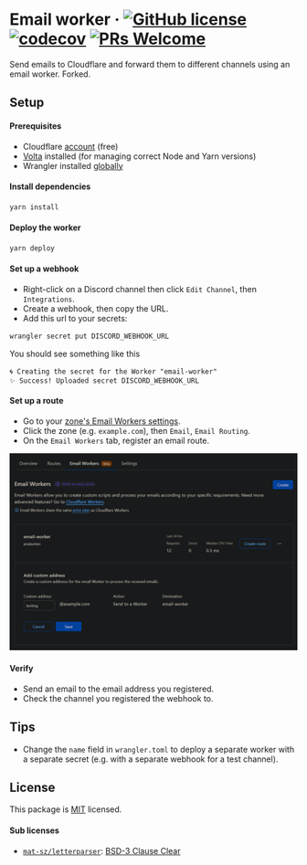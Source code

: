 # Email worker &middot; [![GitHub license](https://img.shields.io/badge/license-MIT-blue.svg)](https://github.com/webbertakken/email-worker/blob/main/LICENSE) [![codecov](https://codecov.io/gh/webbertakken/email-worker/branch/main/graph/badge.svg?token=vWf0M5qX20)](https://codecov.io/gh/webbertakken/email-worker) [![PRs Welcome](https://img.shields.io/badge/PRs-welcome-brightgreen.svg)](https://github.com/webbertakken/email-worker/blob/main/CONTRIBUTING.md)

Send emails to Cloudflare and forward them to different channels using an email worker. Forked.

## Setup

#### Prerequisites

- Cloudflare [account](https://dash.cloudflare.com/sign-up) (free)
- [Volta](https://volta.sh/) installed (for managing correct Node and Yarn versions)
- Wrangler installed [globally](https://developers.cloudflare.com/workers/wrangler/install-and-update/#install-wrangler-globally)

#### Install dependencies

```bash
yarn install
```

#### Deploy the worker

```bash
yarn deploy
```

#### Set up a webhook

- Right-click on a Discord channel then click `Edit Channel`, then `Integrations`.
- Create a webhook, then copy the URL.
- Add this url to your secrets:

```bash
wrangler secret put DISCORD_WEBHOOK_URL
```

You should see something like this

```console
🌀 Creating the secret for the Worker "email-worker"
✨ Success! Uploaded secret DISCORD_WEBHOOK_URL
```

#### Set up a route

- Go to your [zone's Email Workers settings](https://dash.cloudflare.com/?to=/:account).
- Click the zone (e.g. `example.com`), then `Email`, `Email Routing`.
- On the `Email Workers` tab, register an email route.

[![Register an email route](./assets/email-routing.png)](./assets/email-routing.png)

#### Verify

- Send an email to the email address you registered.
- Check the channel you registered the webhook to.

## Tips

- Change the `name` field in `wrangler.toml` to deploy a separate worker with a separate secret (e.g. with a separate webhook for a test channel). 


## License

This package is [MIT](./LICENSE) licensed.

#### Sub licenses

- [`mat-sz/letterparser`](https://github.com/mat-sz/letterparser): [BSD-3 Clause Clear](https://github.com/mat-sz/letterparser/blob/master/LICENSE)
